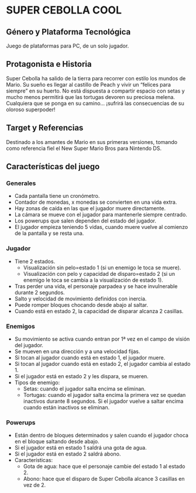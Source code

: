 ﻿# SUPER CEBOLLA COOL

## Género y Plataforma Tecnológica
Juego de plataformas para PC, de un solo jugador.

## Protagonista e Historia
Super Cebolla ha salido de la tierra para recorrer con estilo los mundos de Mario. Su sueño es llegar al castillo de Peach y vivir un “felices para siempre” en su huerto. No está dispuesta a compartir espacio con setas y mucho menos permitirá que las tortugas devoren su preciosa melena. Cualquiera que se ponga en su camino… ¡sufrirá las consecuencias de su oloroso superpoder!


## Target y Referencias
Destinado a los amantes de Mario en sus primeras versiones, tomando como referencia fiel el New Super Mario Bros para Nintendo DS.

## Características del juego 
### Generales
* Cada pantalla tiene un cronómetro.
* Contador de monedas, x monedas se convierten en una vida extra.
* Hay zonas de caída en las que el jugador muere directamente.
* La cámara se mueve con el jugador para mantenerle siempre centrado.
* Los powerups que salen dependen del estado del jugador.
* El jugador empieza teniendo 5 vidas, cuando muere vuelve al comienzo de la pantalla y se resta una.

### Jugador
* Tiene 2 estados. 
   * Visualización sin pelo=estado 1 (si un enemigo le toca se muere).
   * Visualización con pelo y capacidad de disparo=estado 2 (si un enemigo le toca se cambia a la visualización de estado 1).
* Tras perder una vida, el personaje parpadea y se hace invulnerable durante 2 segundos.
* Salto y velocidad de movimiento definidos con inercia.
* Puede romper bloques chocando desde abajo al saltar.
* Cuando está en estado 2, la capacidad de disparar alcanza 2 casillas.

### Enemigos
* Su movimiento se activa cuando entran por 1ª vez en el campo de visión del jugador.
* Se mueven en una dirección y a una velocidad fijas.
* Si tocan al jugador cuando está en estado 1, el jugador muere.
* Si tocan al jugador cuando está en estado 2, el jugador cambia al estado 1.
* Si el jugador está en estado 2 y les dispara, se mueren.
* Tipos de enemigo:
   * Setas: cuando el jugador salta encima se eliminan.
   * Tortugas: cuando el jugador salta encima la primera vez se quedan inactivos durante 8 segundos. Si el jugador vuelve a saltar encima cuando están inactivos se eliminan.

### Powerups
* Están dentro de bloques determinados y salen cuando el jugador choca en el bloque saltando desde abajo.
* Si el jugador está en estado 1 saldrá una gota de agua.
* Si el jugador está en estado 2 saldrá abono.
* Características:
   * Gota de agua: hace que el personaje cambie del estado 1 al estado 2.
   * Abono: hace que el disparo de Super Cebolla alcance 3 casillas en vez de 2.